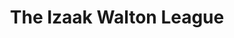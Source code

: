 ---
portfolio: izaak
title:  "The Izaak Walton League"
description: "HOW TO: Recycle a Christmas Tree | Outdoor America"
imgSrc: "../images/v3/izaak/izaak-4.jpg"
layout: port-h
set: izaak
---